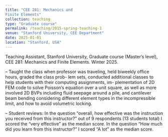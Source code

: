 ```yaml
---
title: "CEE 281: Mechanics and
Finite Elements"
collection: teaching
type: "Graduate course"
permalink: /teaching/2015-spring-teaching-1
venue: "Stanford University, CEE Department"
date: 2025-01-01
location: "Stanford, USA"
---
```

Teaching Assistant, Stanford University, Graduate course (Master’s level), CEE 281: Mechanics and
Finite Elements. Winter 2025.

– Taught the class when professor was traveling, held biweekly office hours, graded the class prob-
lem sets, conducted additional classes to help students with their computing assignments, im-
plementation of 2D FEM code to solve Poisson’s equation over a unit square, as well as more
involved 2D BVPs including fluid seepage around a pile, and cantilever beam bending considering
different element types in the incompressible limit, and how to avoid volumetric locking.

– Student reviews: In the question “overall, how effective was the instruction you received from
this instructor?” out of 9 respondents (13 students total) I scored the “very effective” as the
median score. In the question “How much did you learn from this instructor?” I scored “A lot”
as the median score. 
